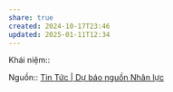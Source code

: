 ```yaml
---
share: true
created: 2024-10-17T23:46
updated: 2025-01-11T12:34
---
```

Khái niệm:: 

Nguồn:: [Tin Tức | Dự báo nguồn Nhân lực](https://dubaonhanluchcmc.gov.vn/tin-tuc/39616.hon-63-lao-dong-tim-viec-trinh-do-dai-hoc-nhung-nhu-cau-tuyen-dung-chi-gan-20.html)